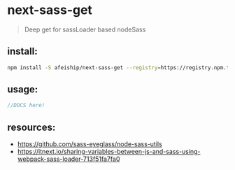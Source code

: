 # next-sass-get
> Deep get for sassLoader based nodeSass

## install:
```bash
npm install -S afeiship/next-sass-get --registry=https://registry.npm.taobao.org
```

## usage:
```js
//DOCS here!
```

## resources:
- https://github.com/sass-eyeglass/node-sass-utils
- https://itnext.io/sharing-variables-between-js-and-sass-using-webpack-sass-loader-713f51fa7fa0

